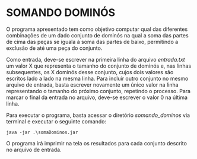 # SOMANDO DOMINÓS

O programa apresentado tem como objetivo computar qual das diferentes combinações de um dado conjunto de dominós na qual a soma das partes de cima das peças se iguala à soma das partes de baixo, permitindo a exclusão de até uma peça do conjunto.

Como entrada, deve-se escrever na primeira linha do arquivo *entrada.txt* um valor X que representa o tamanho do conjunto de dominós e, nas linhas subsequentes, os X dominós desse conjunto, cujos dois valores são escritos lado a lado na mesma linha. Para incluir outro conjunto no mesmo arquivo de entrada, basta escrever novamente um único valor na linha representando o tamanho do próximo conjunto, repetindo o processo. Para marcar o final da entrada no arquivo, deve-se escrever o valor 0 na última linha.

Para executar o programa, basta acessar o diretório *somando_dominos* via terminal e executar o seguinte comando:

`java -jar .\somaDominos.jar`

O programa irá imprimir na tela os resultados para cada conjunto descrito no arquivo de entrada.